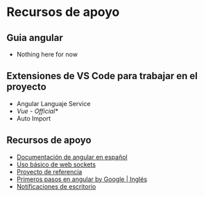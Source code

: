 # Recursos de apoyo

## Guia angular
- Nothing here for now


## Extensiones de VS Code para trabajar en el proyecto

- Angular Languaje Service
- _Vue - Official*_ 
- Auto Import

## Recursos de apoyo

- [Documentación de angular en español](https://docs.angular.lat/)
- [Uso básico de web sockets](https://socket.io/docs/v4/tutorial/introduction#how-to-use-this-tutorial)
- [Proyecto de referencia](https://github.com/socketio/socket.io-chat-platform/tree/main)
- [Primeros pasos en angular by Google | Inglés](https://www.youtube.com/playlist?list=PL1w1q3fL4pmj9k1FrJ3Pe91EPub2_h4jF)
- [Notificaciones de escritorio](https://youtu.be/OLAgv1ucQFo?si=BWVGYnquri29-Cdw)